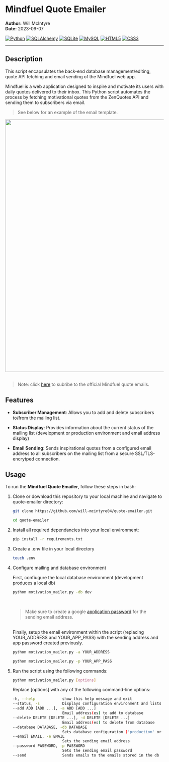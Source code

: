 # Mindfuel Quote Emailer

**Author:** Will McIntyre  
**Date:** 2023-09-07

[![Python](https://img.shields.io/badge/Python-306998?style=for-the-badge&logo=python&logoColor=white)](https://www.python.org/)
[![SQLAlchemy](https://img.shields.io/badge/SQLAlchemy-FF4500?style=for-the-badge&logo=sqlalchemy&logoColor=white)](https://www.sqlalchemy.org/)
[![SQLite](https://img.shields.io/badge/SQLite-003B57?style=for-the-badge&logo=sqlite&logoColor=white)](https://www.sqlite.org/index.html)
[![MySQL](https://img.shields.io/badge/MySQL-4479A1?style=for-the-badge&logo=mysql&logoColor=white)](https://www.mysql.com/)
[![HTML5](https://img.shields.io/badge/HTML5-E34F26?style=for-the-badge&logo=html5&logoColor=white)](https://developer.mozilla.org/en-US/docs/Web/HTML)
[![CSS3](https://img.shields.io/badge/CSS3-1572B6?style=for-the-badge&logo=css3&logoColor=white)](https://developer.mozilla.org/en-US/docs/Web/CSS)

---

## Description
This script encapsulates the back-end database management/editing, quote API fetching and email sending of the Mindfuel web app.

Mindfuel is a web application designed to inspire and motivate its users with daily quotes delivered to their inbox. This Python script automates the process by fetching motivational quotes from the ZenQuotes API and sending them to subscribers via email.

>See below for an example of the email template.
<div align= "center">
<img src = "https://github.com/will-mcintyre04/flask-practice/assets/78566536/daf2ba44-45aa-4e9a-83db-7e6c81aeb531" style="width: 800px;">
</div><br>

>Note: click <a href="https://willymac.pythonanywhere.com">here</a> to subribe to the official Mindfuel quote emails.

## Features

- **Subscriber Management**: Allows you to add and delete subscribers to/from the mailing list.

- **Status Display**: Provides information about the current status of the mailing list (development or production environment and email address display)

- **Email Sending**: Sends inspirational quotes from a configured email address to all subscribers on the mailing list from a secure SSL/TLS-encrytped connection.

## Usage

To run the **Mindfuel Quote Emailer**, follow these steps in bash:

1. Clone or download this repository to your local machine and navigate to quote-emailer directory:
   ```bash
   git clone https://github.com/will-mcintyre04/quote-emailer.git

   cd quote-emailer
   ```

2. Install all required dependancies into your local environment:
   ```bash
   pip install -r requirements.txt

3. Create a .env file in your local directory
   ```bash
   touch .env
   ```

4. Configure mailing and database environment

   First, confiugure the local database environment (development produces a local db)
   ```bash
   python motivation_mailer.py -db dev
   ```
   <br>
   
   >Make sure to create a google <a href="https://support.google.com/mail/answer/185833?hl=en">application password</a> for the sending email address.
   
   <br>Finally, setup the email environment within the script (replacing YOUR_ADDRESS and YOUR_APP_PASS) with the sending address and app password created previously.

   ```bash
   python motivation_mailer.py -a YOUR_ADDRESS
   
   python motivation_mailer.py -p YOUR_APP_PASS
   ```

5. Run the script using the following commands:

   ```bash
   python motivation_mailer.py [options]
   ```
   Replace [options] with any of the following command-line options:

   ``` bash
   -h, --help            show this help message and exit
   --status, -s          Displays configuration environment and lists all subscribers
   --add ADD [ADD ...], -a ADD [ADD ...]
                         Email address(es) to add to database
   --delete DELETE [DELETE ...], -d DELETE [DELETE ...]
                         Email address(es) to delete from database
   --database DATABASE, -db DATABASE
                         Sets database configuration ('production' or 'development')
   --email EMAIL, -e EMAIL
                         Sets the sending email address
   --password PASSWORD, -p PASSWORD
                         Sets the sending email password
   --send                Sends emails to the emails stored in the db
   ```

